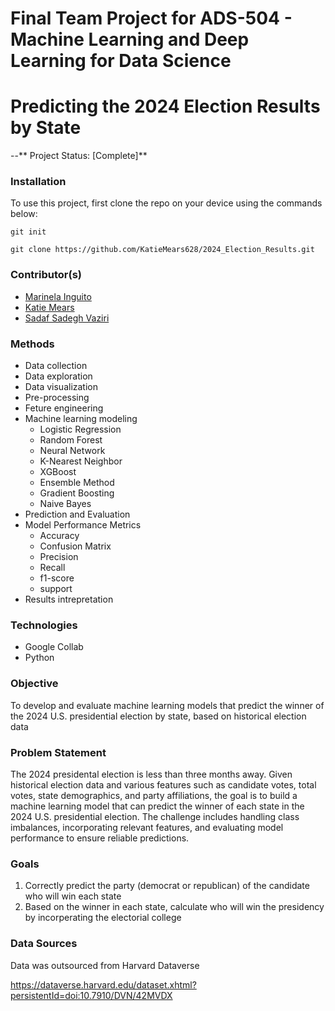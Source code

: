 # Final Team Project for ADS-504 - Machine Learning and Deep Learning for Data Science 
# Predicting the 2024 Election Results by State

--** Project Status: [Complete]** 


### Installation 

To use this project, first clone the repo on your device using the commands below:

`git init`

`git clone https://github.com/KatieMears628/2024_Election_Results.git`

### Contributor(s)
* [Marinela Inguito](https://github.com/minguito17)
* [Katie Mears](https://github.com/KatieMears628)
* [Sadaf Sadegh Vaziri](https://github.com/sadafvaziri)


### Methods  
* Data collection 
* Data exploration
* Data visualization  
* Pre-processing
* Feture engineering 
* Machine learning modeling
  * Logistic Regression
  * Random Forest
  * Neural Network
  * K-Nearest Neighbor
  * XGBoost 
  * Ensemble Method
  * Gradient Boosting
  * Naive Bayes
* Prediction and Evaluation 
* Model Performance Metrics
  * Accuracy
  * Confusion Matrix
  * Precision
  * Recall
  * f1-score
  * support
* Results intrepretation 
 

### Technologies 
  * Google Collab
  * Python


### Objective 
To develop and evaluate machine learning models that predict the winner of the 2024 U.S. presidential election by state, based on historical election data


### Problem Statement 
The 2024 presidental election is less than three months away. Given historical election data and various features such as candidate votes, total votes, state demographics, and party affiliations, the goal is to build a machine learning model that can predict the winner of each state in the 2024 U.S. presidential election. The challenge includes handling class imbalances, incorporating relevant features, and evaluating model performance to ensure reliable predictions.


### Goals 
1. Correctly predict the party (democrat or republican) of the candidate who will win each state
2. Based on the winner in each state, calculate who will win the presidency by incorperating the electorial college


### Data Sources 
Data was outsourced from Harvard Dataverse 

https://dataverse.harvard.edu/dataset.xhtml?persistentId=doi:10.7910/DVN/42MVDX
